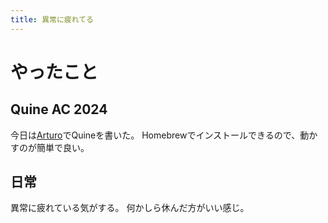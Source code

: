 ```yaml
---
title: 異常に疲れてる
---
```


# やったこと

## Quine AC 2024

今日は[Arturo](https://arturo-lang.io)でQuineを書いた。
Homebrewでインストールできるので、動かすのが簡単で良い。

## 日常

異常に疲れている気がする。
何かしら休んだ方がいい感じ。
